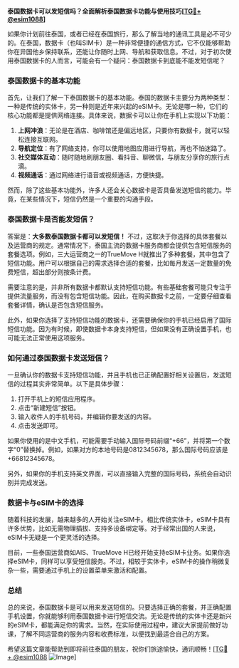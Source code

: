 **泰国数据卡可以发短信吗？全面解析泰国数据卡功能与使用技巧[[TG💪+ @esim1088](https://t.me/s/esim1088)]**

如果你计划前往泰国，或者已经在泰国旅行，那么了解当地的通讯工具是必不可少的。在泰国，数据卡（也叫SIM卡）是一种非常便捷的通信方式，它不仅能够帮助你在异国他乡保持联系，还能让你随时上网、导航和获取信息。不过，对于初次使用泰国数据卡的人而言，可能会有一个疑问：泰国数据卡到底能不能发短信呢？

### 泰国数据卡的基本功能

首先，让我们了解一下泰国数据卡的基本功能。泰国的数据卡主要分为两种类型：一种是传统的实体卡，另一种则是近年来兴起的eSIM卡。无论是哪一种，它们的核心功能都是提供网络连接。具体来说，数据卡可以让你在手机上实现以下功能：

1. **上网冲浪**：无论是在酒店、咖啡馆还是偏远地区，只要你有数据卡，就可以轻松连接互联网。
2. **导航定位**：有了网络支持，你可以使用地图应用进行导航，再也不怕迷路了。
3. **社交媒体互动**：随时随地刷朋友圈、看抖音、聊微信，与朋友分享你的旅行点滴。
4. **视频通话**：通过网络进行语音或视频通话，方便快捷。

然而，除了这些基本功能外，许多人还会关心数据卡是否具备发送短信的能力。毕竟，在某些情况下，短信仍然是一个重要的沟通手段。

### 泰国数据卡是否能发短信？

答案是：**大多数泰国数据卡都可以发短信！** 不过，这取决于你选择的具体套餐以及运营商的规定。通常情况下，泰国主流的数据卡服务商都会提供包含短信服务的套餐选项。例如，三大运营商之一的TrueMove H就推出了多种套餐，其中包含了短信功能。用户可以根据自己的需求选择合适的套餐，比如每月发送一定数量的免费短信，超出部分则按条计费。

需要注意的是，并非所有数据卡都默认支持短信功能。有些基础套餐可能只专注于提供流量服务，而没有包含短信功能。因此，在购买数据卡之前，一定要仔细查看套餐详情，确认是否包含短信服务。

此外，如果你选择了支持短信功能的数据卡，还需要确保你的手机已经启用了国际短信功能。因为有时候，即使数据卡本身支持短信，但如果没有正确设置手机，也可能无法正常使用这项服务。

### 如何通过泰国数据卡发送短信？

一旦确认你的数据卡支持短信功能，并且手机也已正确配置好相关设置后，发送短信的过程其实非常简单。以下是具体步骤：

1. 打开手机上的短信应用程序。
2. 点击“新建短信”按钮。
3. 输入收件人的手机号码，并编辑你要发送的内容。
4. 点击发送即可。

如果你使用的是中文手机，可能需要手动输入国际号码前缀“+66”，并将第一个数字“0”替换掉。例如，如果对方的本地号码是0812345678，那么国际号码应该是+66812345678。

另外，如果你的手机支持英文界面，可以直接输入完整的国际号码，系统会自动识别并完成发送。

### 数据卡与eSIM卡的选择

随着科技的发展，越来越多的人开始关注eSIM卡。相比传统实体卡，eSIM卡具有许多优势，比如无需物理插拔、支持多设备绑定等。对于经常出国的人来说，eSIM卡无疑是一个更灵活的选择。

目前，一些泰国运营商如AIS、TrueMove H已经开始支持eSIM卡业务。如果你选择eSIM卡，同样可以享受短信服务。不过，相较于实体卡，eSIM卡的操作稍微复杂一些，需要通过手机上的设置菜单来激活和配置。

### 总结

总的来说，泰国数据卡是可以用来发送短信的。只要选择正确的套餐，并正确配置手机设置，你就能够利用泰国数据卡进行短信交流。无论是传统的实体卡还是新兴的eSIM卡，都能满足你的需求。当然，在实际使用过程中，建议大家提前做好功课，了解不同运营商的服务内容和收费标准，以便找到最适合自己的方案。

希望这篇文章能帮助到即将前往泰国的朋友，祝你们旅途愉快，通讯顺畅！[[TG💪+ @esim1088](https://t.me/s/esim1088) ![Image](https://i.postimg.cc/4NQfJmqS/Snipaste-2025-05-13-00-14-12.png)]